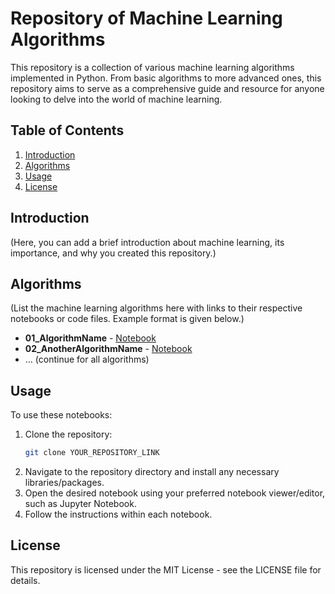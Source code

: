 # Repository of Machine Learning Algorithms

This repository is a collection of various machine learning algorithms implemented in Python. From basic algorithms to more advanced ones, this repository aims to serve as a comprehensive guide and resource for anyone looking to delve into the world of machine learning.

## Table of Contents

1. [Introduction](#introduction)
2. [Algorithms](#algorithms)
3. [Usage](#usage)
4. [License](#license)

## Introduction

(Here, you can add a brief introduction about machine learning, its importance, and why you created this repository.)

## Algorithms

(List the machine learning algorithms here with links to their respective notebooks or code files. Example format is given below.)

- **01_AlgorithmName** - [Notebook](LINK_TO_NOTEBOOK)
- **02_AnotherAlgorithmName** - [Notebook](LINK_TO_NOTEBOOK)
- ... (continue for all algorithms)

## Usage

To use these notebooks:

1. Clone the repository: 
   ```bash
   git clone YOUR_REPOSITORY_LINK
2. Navigate to the repository directory and install any necessary libraries/packages.
3. Open the desired notebook using your preferred notebook viewer/editor, such as Jupyter Notebook.
4. Follow the instructions within each notebook.
   
## License
This repository is licensed under the MIT License - see the LICENSE file for details.
